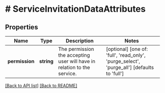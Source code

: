 # # ServiceInvitationDataAttributes

## Properties

Name | Type | Description | Notes
------------ | ------------- | ------------- | -------------
**permission** | **string** | The permission the accepting user will have in relation to the service. | [optional]  [one of: 'full', 'read_only', 'purge_select', 'purge_all'] [defaults to 'full']


[[Back to API list]](../../README.md#endpoints) [[Back to README]](../../README.md)

